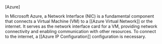   [Azure]
  
  In Microsoft Azure, a Network Interface (NIC) is a fundamental component that connects a Virtual Machine (VM) to a [[Azure Virtual Network]] or the internet. It serves as the network interface card for a VM, providing network connectivity and enabling communication with other resources. To connect to the internet, a [[Azure IP Configuration]] configuration is necessary.